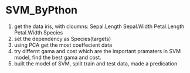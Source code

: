 # SVM_ByPthon

1. get the data iris, with cloumns: Sepal.Length	Sepal.Width	Petal.Length	Petal.Width	Species
2. set the dependency as Species(targets)
3. using PCA get the most coeffecient data
4. try differnt gama and cost which are the important pramaters in SVM model, find the best gama and cost.
5. built the model of SVM, split train and test data, made a predication

